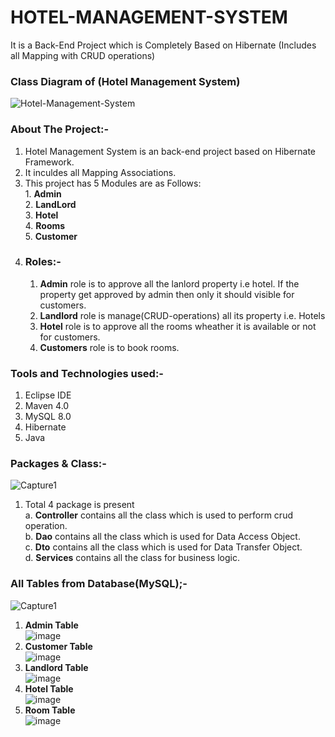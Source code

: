 # HOTEL-MANAGEMENT-SYSTEM
It is a Back-End Project which is Completely Based on Hibernate (Includes all Mapping with CRUD operations) 

### Class Diagram of (Hotel Management System)
![Hotel-Management-System](https://user-images.githubusercontent.com/22257930/220362413-27282fb2-ece7-45ca-a4db-463bd235ef50.jpg)

### About The Project:-
1. Hotel Management System is an back-end project based on Hibernate Framework.
2. It inculdes all Mapping Associations.
3. This project has 5 Modules are as Follows: <br> 1. **Admin** <br> 2. **LandLord** <br> 3. **Hotel** <br> 4. **Rooms** <br> 5. **Customer**
4. ### Roles:- <br> 
   1.  **Admin** role is to approve all the lanlord property i.e hotel. If the property get approved by admin then only it should visible for customers.
   2.  **Landlord** role is manage(CRUD-operations) all its property i.e. Hotels
   3.  **Hotel** role is to approve all the rooms wheather it is available or not for customers.
   4.  **Customers**  role is to book rooms. <br>

### Tools and Technologies used:-

1. Eclipse IDE
2. Maven 4.0
3. MySQL 8.0
4. Hibernate
5. Java

### Packages & Class:-
![Capture1](https://user-images.githubusercontent.com/22257930/220373908-38792145-a65a-4563-b9ea-d7f4f5d7a4dd.PNG)
1. Total 4 package is present <br> a. **Controller** contains all the class which is used to perform crud operation. <br>   b. **Dao** contains all the class which is used for Data Access Object. <br>   c. **Dto** contains all the class which is used for Data Transfer Object. <br>   d. **Services** contains all the class for business logic.


### All Tables from Database(MySQL);- 
![Capture1](https://user-images.githubusercontent.com/22257930/220378702-219c15b9-c160-4a8e-8816-5c08359612d5.PNG) <br>
1. **Admin Table** <br>
![image](https://user-images.githubusercontent.com/22257930/220380220-1408b4a7-9cdb-4bdb-9d8c-8d183193022e.png) <br>
2. **Customer Table** <br>
![image](https://user-images.githubusercontent.com/22257930/220380556-b032655b-be45-4961-bcd3-a012d2e2fe91.png) <br>
3. **Landlord Table** <br>
![image](https://user-images.githubusercontent.com/22257930/220380969-27912ad6-5de1-4211-985c-1c6f19cac61f.png) <br>
4. **Hotel Table** <br>
![image](https://user-images.githubusercontent.com/22257930/220381319-58b3e3c7-6e97-4e7d-8756-239d34e462b1.png) <br>
5. **Room Table** <br>
![image](https://user-images.githubusercontent.com/22257930/220381505-a4889d01-5901-4bd7-b250-4e93ed022260.png)










